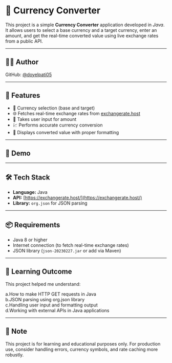 # 💱 Currency Converter 

This project is a simple **Currency Converter** application developed in *Java*. It allows users to select a base currency and a target currency, enter an amount, and get the real-time converted value using live exchange rates from a public API.

---
## 👩‍💻 Author
GitHub: [@doyelpati05](https://github.com/doyelpati05)

---

## 🚀 Features

- 🔁 Currency selection (base and target)
- 🌐 Fetches real-time exchange rates from [exchangerate.host](https://exchangerate.host/)
- 🔢 Takes user input for amount
- 💹 Performs accurate currency conversion
- 💬 Displays converted value with proper formatting

---

## 📸 Demo



---

## 🛠️ Tech Stack

- **Language:** Java
- **API:** [https://exchangerate.host/](https://exchangerate.host/)
- **Library:** `org.json` for JSON parsing

---

## 📦 Requirements

- Java 8 or higher
- Internet connection (to fetch real-time exchange rates)
- JSON library (`json-20230227.jar` or add via Maven)

---

## 🧠 Learning Outcome
This project helped me understand:

a.How to make HTTP GET requests in Java<br>
b.JSON parsing using org.json library<br>
c.Handling user input and formatting output<br>
d.Working with external APIs in Java applications<br>

---
## 📌 Note
This project is for learning and educational purposes only. For production use, consider handling errors, currency symbols, and rate caching more robustly.


